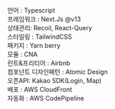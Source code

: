 언어 : Typescript  
프레임워크 : Next.Js @v13  
상태관리: Recoil, React-Query  
스타일링 : TailwindCSS  
패키지 : Yarn berry  
모듈 : CNA  
린트&프리티어 : Airbnb  
컴포넌트 디자인패턴 : Atomic Design  
오픈API: Kakao SDK(Login, Map)  
배포 : AWS CloudFront  
자동화 : AWS CodePipeline